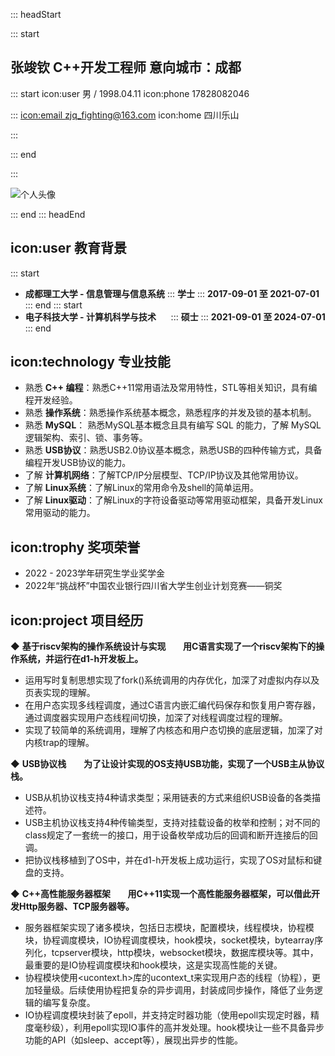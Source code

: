 
::: headStart

::: start
## 张竣钦 **C++开发工程师** **意向城市：成都**


::: start
icon:user 男 / 1998.04.11
icon:phone 17828082046

:::
[icon:email zjq_fighting@163.com](zjq_fighting@163.com)
icon:home 四川乐山

:::

::: end


:::

![个人头像](blob:https://codeleilei.gitee.io/4af9b2a5-974b-40a0-8acd-3a92b7dec37f)

::: end
::: headEnd
## icon:user 教育背景

::: start
-  **成都理工大学 - 信息管理与信息系统**
:::
**学士**
:::
**2017-09-01 至 2021-07-01**
::: end
::: start
-  **电子科技大学 - 计算机科学与技术**&nbsp;&nbsp;&nbsp;&nbsp;&nbsp;
:::
**硕士**
:::
**2021-09-01 至 2024-07-01**
::: end

## icon:technology 专业技能
-  熟悉 **C++ 编程**：熟悉C++11常用语法及常用特性，STL等相关知识，具有编程开发经验。
-  熟悉 **操作系统**：熟悉操作系统基本概念，熟悉程序的并发及锁的基本机制。
-  熟悉 **MySQL**： 熟悉MySQL基本概念且具有编写 SQL 的能力，了解 MySQL 逻辑架构、索引、锁、事务等。
-  熟悉 **USB协议**：熟悉USB2.0协议基本概念，熟悉USB的四种传输方式，具备编程开发USB协议的能力。
-  了解 **计算机网络**：了解TCP/IP分层模型、TCP/IP协议及其他常用协议。
-  了解 **Linux系统**：了解Linux的常用命令及shell的简单运用。
-  了解 **Linux驱动**：了解Linux的字符设备驱动等常用驱动框架，具备开发Linux常用驱动的能力。

## icon:trophy 奖项荣誉
-  2022 - 2023学年研究生学业奖学金
-  2022年“挑战杯”中国农业银行四川省大学生创业计划竞赛——铜奖

## icon:project 项目经历
◆ **基于riscv架构的操作系统设计与实现**
&nbsp;&nbsp;&nbsp;&nbsp;&nbsp;&nbsp;**用C语言实现了一个riscv架构下的操作系统，并运行在d1-h开发板上。**
- 运用写时复制思想实现了fork()系统调用的内存优化，加深了对虚拟内存以及页表实现的理解。
- 在用户态实现多线程调度，通过C语言内嵌汇编代码保存和恢复用户寄存器，通过调度器实现用户态线程间切换，加深了对线程调度过程的理解。
- 实现了较简单的系统调用，理解了内核态和用户态切换的底层逻辑，加深了对内核trap的理解。

◆ **USB协议栈**
&nbsp;&nbsp;&nbsp;&nbsp;&nbsp;&nbsp;**为了让设计实现的OS支持USB功能，实现了一个USB主从协议栈。**
- USB从机协议栈支持4种请求类型；采用链表的方式来组织USB设备的各类描述符。
- USB主机协议栈支持4种传输类型，支持对挂载设备的枚举和控制；对不同的class规定了一套统一的接口，用于设备枚举成功后的回调和断开连接后的回调。
- 把协议栈移植到了OS中，并在d1-h开发板上成功运行，实现了OS对鼠标和键盘的支持。

◆ **C++高性能服务器框架**
&nbsp;&nbsp;&nbsp;&nbsp;&nbsp;&nbsp;**用C++11实现一个高性能服务器框架，可以借此开发Http服务器、TCP服务器等。**
- 服务器框架实现了诸多模块，包括日志模块，配置模块，线程模块，协程模块，协程调度模块，IO协程调度模块，hook模块，socket模块，bytearray序列化，tcpserver模块，http模块，websocket模块，数据库模块等。其中，最重要的是IO协程调度模块和hook模块，这是实现高性能的关键。
- 协程模块使用<ucontext.h>库的ucontext_t来实现用户态的线程（协程），更加轻量级。后续使用协程把复杂的异步调用，封装成同步操作，降低了业务逻辑的编写复杂度。
- IO协程调度模块封装了epoll，并支持定时器功能（使用epoll实现定时器，精度毫秒级），利用epoll实现IO事件的高并发处理。hook模块让一些不具备异步功能的API（如sleep、accept等），展现出异步的性能。


